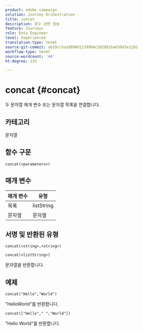 ```yaml
---
product: adobe campaign
solution: Journey Orchestration
title: concat
description: 함수 관련 정보
feature: Journeys
role: Data Engineer
level: Experienced
translation-type: tm+mt
source-git-commit: ab19cc5a3d998d1178984c5028b1ba650d3e1292
workflow-type: tm+mt
source-wordcount: '44'
ht-degree: 13%

---
```



# concat {#concat}

두 문자열 매개 변수 또는 문자열 목록을 연결합니다.

## 카테고리

문자열

## 함수 구문

`concat(<parameters>)`

## 매개 변수

| 매개 변수 | 유형 |
|-----------|------------------|
| 목록 | listString |
| 문자열 | 문자열 |

## 서명 및 반환된 유형

`concat(<string>,<string>)`

`concat(<listString>)`

문자열을 반환합니다.

## 예제

`concat("Hello","World")`

&quot;HelloWorld&quot;를 반환합니다.

`concat(["Hello"," ","World"])`

&quot;Hello World&quot;를 반환합니다.
